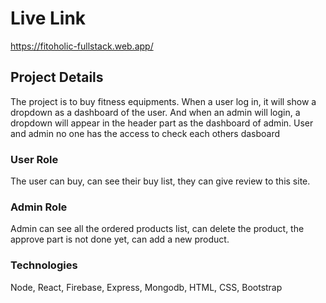 # Live Link

https://fitoholic-fullstack.web.app/

## Project Details

The project is to buy fitness equipments. When a user log in, it will show a dropdown as a dashboard of the user. And when an admin will login, a dropdown will appear in the header part as the dashboard of admin. User and admin no one has the access to check each others dasboard 

### User Role

The user can buy, can see their buy list, they can give review to this site.

### Admin Role

Admin can see all the ordered products list, can delete the product, the approve part is not done yet, can add a new product.

### Technologies

Node, React, Firebase, Express, Mongodb, HTML, CSS, Bootstrap